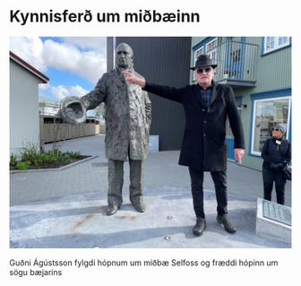 # Kynnisferð um miðbæinn

![Kynnisferð](../img/Kynning_a_midbae.md/Kynning_a_midbae/Kynning_a_midbae_b.jpg)


Guðni Ágústsson fylgdi hópnum um miðbæ Selfoss og fræddi hópinn um sögu bæjarins
